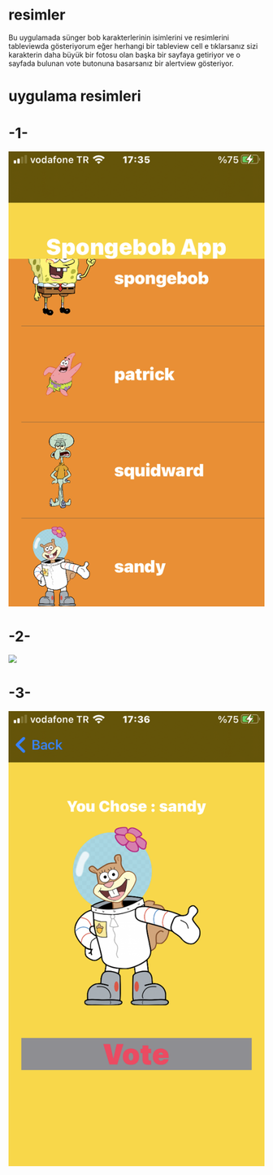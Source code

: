 # resimler

Bu uygulamada sünger bob karakterlerinin isimlerini ve resimlerini tableviewda gösteriyorum eğer herhangi bir tableview cell e tıklarsanız sizi karakterin daha 
büyük bir fotosu olan başka bir sayfaya getiriyor ve o sayfada bulunan vote butonuna basarsanız bir alertview gösteriyor.


# uygulama resimleri

# -1-

![](uygulama-image-1.PNG)

# -2-

![](uygulama-image-2.PNG)

# -3-

![](uygulama-image-3.PNG)
